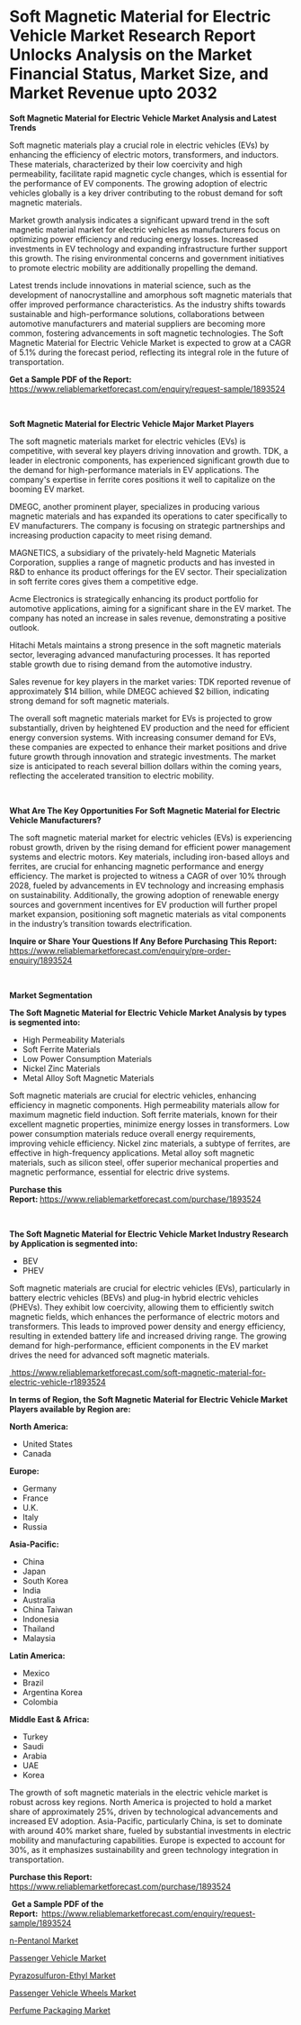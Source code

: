 <p><h1>Soft Magnetic Material for Electric Vehicle Market Research Report Unlocks Analysis on the Market Financial Status, Market Size, and Market Revenue upto 2032</h1></p><p><strong>Soft Magnetic Material for Electric Vehicle Market Analysis and Latest Trends</strong></p>
<p><p>Soft magnetic materials play a crucial role in electric vehicles (EVs) by enhancing the efficiency of electric motors, transformers, and inductors. These materials, characterized by their low coercivity and high permeability, facilitate rapid magnetic cycle changes, which is essential for the performance of EV components. The growing adoption of electric vehicles globally is a key driver contributing to the robust demand for soft magnetic materials.</p><p>Market growth analysis indicates a significant upward trend in the soft magnetic material market for electric vehicles as manufacturers focus on optimizing power efficiency and reducing energy losses. Increased investments in EV technology and expanding infrastructure further support this growth. The rising environmental concerns and government initiatives to promote electric mobility are additionally propelling the demand.</p><p>Latest trends include innovations in material science, such as the development of nanocrystalline and amorphous soft magnetic materials that offer improved performance characteristics. As the industry shifts towards sustainable and high-performance solutions, collaborations between automotive manufacturers and material suppliers are becoming more common, fostering advancements in soft magnetic technologies. The Soft Magnetic Material for Electric Vehicle Market is expected to grow at a CAGR of 5.1% during the forecast period, reflecting its integral role in the future of transportation.</p></p>
<p><strong>Get a Sample PDF of the Report:&nbsp;</strong> <a href="https://www.reliablemarketforecast.com/enquiry/request-sample/1893524?utm_campaign=2011&utm_medium=2&utm_source=Github&utm_content=ia&utm_term=04022025&utm_id=soft-magnetic-material-for-electric-vehicle">https://www.reliablemarketforecast.com/enquiry/request-sample/1893524</a></p>
<p>&nbsp;</p>
<p><strong>Soft Magnetic Material for Electric Vehicle Major Market Players</strong></p>
<p><p>The soft magnetic materials market for electric vehicles (EVs) is competitive, with several key players driving innovation and growth. TDK, a leader in electronic components, has experienced significant growth due to the demand for high-performance materials in EV applications. The company's expertise in ferrite cores positions it well to capitalize on the booming EV market.</p><p>DMEGC, another prominent player, specializes in producing various magnetic materials and has expanded its operations to cater specifically to EV manufacturers. The company is focusing on strategic partnerships and increasing production capacity to meet rising demand.</p><p>MAGNETICS, a subsidiary of the privately-held Magnetic Materials Corporation, supplies a range of magnetic products and has invested in R&D to enhance its product offerings for the EV sector. Their specialization in soft ferrite cores gives them a competitive edge.</p><p>Acme Electronics is strategically enhancing its product portfolio for automotive applications, aiming for a significant share in the EV market. The company has noted an increase in sales revenue, demonstrating a positive outlook.</p><p>Hitachi Metals maintains a strong presence in the soft magnetic materials sector, leveraging advanced manufacturing processes. It has reported stable growth due to rising demand from the automotive industry.</p><p>Sales revenue for key players in the market varies: TDK reported revenue of approximately $14 billion, while DMEGC achieved $2 billion, indicating strong demand for soft magnetic materials.</p><p>The overall soft magnetic materials market for EVs is projected to grow substantially, driven by heightened EV production and the need for efficient energy conversion systems. With increasing consumer demand for EVs, these companies are expected to enhance their market positions and drive future growth through innovation and strategic investments. The market size is anticipated to reach several billion dollars within the coming years, reflecting the accelerated transition to electric mobility.</p></p>
<p>&nbsp;</p>
<p><strong>What Are The Key Opportunities For Soft Magnetic Material for Electric Vehicle Manufacturers?</strong></p>
<p><p>The soft magnetic material market for electric vehicles (EVs) is experiencing robust growth, driven by the rising demand for efficient power management systems and electric motors. Key materials, including iron-based alloys and ferrites, are crucial for enhancing magnetic performance and energy efficiency. The market is projected to witness a CAGR of over 10% through 2028, fueled by advancements in EV technology and increasing emphasis on sustainability. Additionally, the growing adoption of renewable energy sources and government incentives for EV production will further propel market expansion, positioning soft magnetic materials as vital components in the industry’s transition towards electrification.</p></p>
<p><strong>Inquire or Share Your Questions If Any Before Purchasing This Report:</strong> <a href="https://www.reliablemarketforecast.com/enquiry/pre-order-enquiry/1893524?utm_campaign=2011&utm_medium=2&utm_source=Github&utm_content=ia&utm_term=04022025&utm_id=soft-magnetic-material-for-electric-vehicle">https://www.reliablemarketforecast.com/enquiry/pre-order-enquiry/1893524</a></p>
<p>&nbsp;</p>
<p><strong>Market Segmentation</strong></p>
<p><strong>The Soft Magnetic Material for Electric Vehicle Market Analysis by types is segmented into:</strong></p>
<p><ul><li>High Permeability Materials</li><li>Soft Ferrite Materials</li><li>Low Power Consumption Materials</li><li>Nickel Zinc Materials</li><li>Metal Alloy Soft Magnetic Materials</li></ul></p>
<p><p>Soft magnetic materials are crucial for electric vehicles, enhancing efficiency in magnetic components. High permeability materials allow for maximum magnetic field induction. Soft ferrite materials, known for their excellent magnetic properties, minimize energy losses in transformers. Low power consumption materials reduce overall energy requirements, improving vehicle efficiency. Nickel zinc materials, a subtype of ferrites, are effective in high-frequency applications. Metal alloy soft magnetic materials, such as silicon steel, offer superior mechanical properties and magnetic performance, essential for electric drive systems.</p></p>
<p><strong>Purchase this Report:&nbsp;</strong><a href="https://www.reliablemarketforecast.com/purchase/1893524?utm_campaign=2011&utm_medium=2&utm_source=Github&utm_content=ia&utm_term=04022025&utm_id=soft-magnetic-material-for-electric-vehicle">https://www.reliablemarketforecast.com/purchase/1893524</a></p>
<p>&nbsp;</p>
<p><strong>The Soft Magnetic Material for Electric Vehicle Market Industry Research by Application is segmented into:</strong></p>
<p><ul><li>BEV</li><li>PHEV</li></ul></p>
<p><p>Soft magnetic materials are crucial for electric vehicles (EVs), particularly in battery electric vehicles (BEVs) and plug-in hybrid electric vehicles (PHEVs). They exhibit low coercivity, allowing them to efficiently switch magnetic fields, which enhances the performance of electric motors and transformers. This leads to improved power density and energy efficiency, resulting in extended battery life and increased driving range. The growing demand for high-performance, efficient components in the EV market drives the need for advanced soft magnetic materials.</p></p>
<p><a href="https://www.reliablemarketforecast.com/soft-magnetic-material-for-electric-vehicle-r1893524?utm_campaign=2011&utm_medium=2&utm_source=Github&utm_content=ia&utm_term=04022025&utm_id=soft-magnetic-material-for-electric-vehicle">&nbsp;https://www.reliablemarketforecast.com/soft-magnetic-material-for-electric-vehicle-r1893524</a></p>
<p><strong>In terms of Region, the Soft Magnetic Material for Electric Vehicle Market Players available by Region are:</strong></p>
<p>
    <p> <strong> North America: </strong>
        <ul>
            <li>United States</li>
            <li>Canada</li>
        </ul>
        </p> 
    <p> <strong> Europe: </strong>
        <ul>
            <li>Germany</li>
            <li>France</li>
            <li>U.K.</li>
            <li>Italy</li>
            <li>Russia</li>
        </ul>
        </p> 
    <p> <strong> Asia-Pacific: </strong>
        <ul>
            <li>China</li>
            <li>Japan</li>
            <li>South Korea</li>
            <li>India</li>
            <li>Australia</li>
            <li>China Taiwan</li>
            <li>Indonesia</li>
            <li>Thailand</li>
            <li>Malaysia</li>
        </ul>
        </p> 
    <p> <strong> Latin America: </strong>
        <ul>
            <li>Mexico</li>
            <li>Brazil</li>
            <li>Argentina Korea</li>
            <li>Colombia</li>
        </ul>
        </p> 
    <p> <strong> Middle East & Africa: </strong>
        <ul>
            <li>Turkey</li>
            <li>Saudi</li>
            <li>Arabia</li>
            <li>UAE</li>
            <li>Korea</li>
        </ul>
    </p>
    </p>
<p><p>The growth of soft magnetic materials in the electric vehicle market is robust across key regions. North America is projected to hold a market share of approximately 25%, driven by technological advancements and increased EV adoption. Asia-Pacific, particularly China, is set to dominate with around 40% market share, fueled by substantial investments in electric mobility and manufacturing capabilities. Europe is expected to account for 30%, as it emphasizes sustainability and green technology integration in transportation.</p></p>
<p><strong>Purchase this Report: </strong><a href="https://www.reliablemarketforecast.com/purchase/1893524?utm_campaign=2011&utm_medium=2&utm_source=Github&utm_content=ia&utm_term=04022025&utm_id=soft-magnetic-material-for-electric-vehicle">https://www.reliablemarketforecast.com/purchase/1893524</a></p>
<p>&nbsp;<strong>Get a Sample PDF of the Report:&nbsp;&nbsp;</strong><a href="https://www.reliablemarketforecast.com/enquiry/request-sample/1893524?utm_campaign=2011&utm_medium=2&utm_source=Github&utm_content=ia&utm_term=04022025&utm_id=soft-magnetic-material-for-electric-vehicle">https://www.reliablemarketforecast.com/enquiry/request-sample/1893524</a></p>
<p><strong></strong></p>
<p><p><a href="https://github.com/ChiragRp1/Market-Research-Report-List-7/blob/main/n-pentanol-market.md?utm_campaign=2011&utm_medium=2&utm_source=Github&utm_content=ia&utm_term=04022025&utm_id=soft-magnetic-material-for-electric-vehicle">n-Pentanol Market</a></p><p><a href="https://www.linkedin.com/pulse/global-passenger-vehicle-market-overview-2025-2032-key-plmdc?utm_campaign=2011&utm_medium=2&utm_source=Github&utm_content=ia&utm_term=04022025&utm_id=soft-magnetic-material-for-electric-vehicle">Passenger Vehicle Market</a></p><p><a href="https://github.com/amoakuolaopa/Market-Research-Report-List-1/blob/main/pyrazosulfuron-ethyl-market.md?utm_campaign=2011&utm_medium=2&utm_source=Github&utm_content=ia&utm_term=04022025&utm_id=soft-magnetic-material-for-electric-vehicle">Pyrazosulfuron-Ethyl Market</a></p><p><a href="https://www.linkedin.com/pulse/informative-market-analysis-passenger-vehicle-wheels-estimated-4zocc?utm_campaign=2011&utm_medium=2&utm_source=Github&utm_content=ia&utm_term=04022025&utm_id=soft-magnetic-material-for-electric-vehicle">Passenger Vehicle Wheels Market</a></p><p><a href="https://www.linkedin.com/pulse/perfume-packaging-market-forecasts-trends-impact-analysis-6jdcf?utm_campaign=2011&utm_medium=2&utm_source=Github&utm_content=ia&utm_term=04022025&utm_id=soft-magnetic-material-for-electric-vehicle">Perfume Packaging Market</a></p></p>